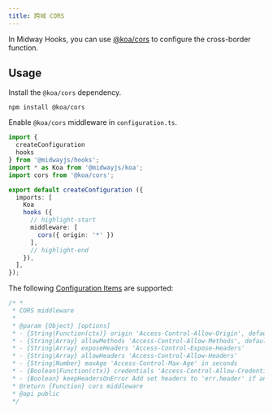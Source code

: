 ```yaml
---
title: 跨域 CORS
---
```


In Midway Hooks, you can use [@koa/cors](https://github.com/koajs/cors) to configure the cross-border function.

## Usage

Install the `@koa/cors` dependency.

```
npm install @koa/cors
```

Enable `@koa/cors` middleware in `configuration.ts`.

```ts
import {
  createConfiguration
  hooks
} from '@midwayjs/hooks';
import * as Koa from '@midwayjs/koa';
import cors from '@koa/cors';

export default createConfiguration ({
  imports: [
    Koa
    hooks ({
      // highlight-start
      middleware: [
        cors({ origin: '*' })
      ],
      // highlight-end
    }),
  ],
});
```

The following [Configuration Items](https://github.com/koajs/cors#corsoptions) are supported:

```javascript
/* *
 * CORS middleware
 *
 * @param {Object} [options]
 * - {String|Function(ctx)} origin 'Access-Control-Allow-Origin', default is request Origin header
 * - {String|Array} allowMethods 'Access-Control-Allow-Methods', default is 'GET,HEAD,PUT,POST,DELETE,PATCH'
 * - {String|Array} exposeHeaders 'Access-Control-Expose-Headers'
 * - {String|Array} allowHeaders 'Access-Control-Allow-Headers'
 * - {String|Number} maxAge 'Access-Control-Max-Age' in seconds
 * - {Boolean|Function(ctx)} credentials 'Access-Control-Allow-Credentials', default is false.
 * - {Boolean} keepHeadersOnError Add set headers to 'err.header' if an error is thrown
 * @return {Function} cors middleware
 * @api public
 */
```
